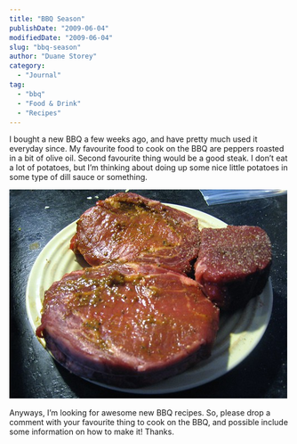 ```yaml
---
title: "BBQ Season"
publishDate: "2009-06-04"
modifiedDate: "2009-06-04"
slug: "bbq-season"
author: "Duane Storey"
category:
  - "Journal"
tag:
  - "bbq"
  - "Food & Drink"
  - "Recipes"
---
```


I bought a new BBQ a few weeks ago, and have pretty much used it everyday since. My favourite food to cook on the BBQ are peppers roasted in a bit of olive oil. Second favourite thing would be a good steak. I don’t eat a lot of potatoes, but I’m thinking about doing up some nice little potatoes in some type of dill sauce or something.

![BBQ](_images/bbq-season-1.jpg)

Anyways, I’m looking for awesome new BBQ recipes. So, please drop a comment with your favourite thing to cook on the BBQ, and possible include some information on how to make it! Thanks.